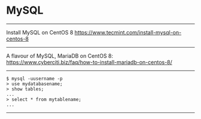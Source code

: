 # MySQL

---

Install MySQL on CentOS 8
https://www.tecmint.com/install-mysql-on-centos-8

---

A flavour of MySQL, MariaDB on CentOS 8:
https://www.cyberciti.biz/faq/how-to-install-mariadb-on-centos-8/

---

    $ mysql -uusername -p
    > use mydatabasename;
    > show tables;
    ...
    > select * from mytablename;
    ...
    
---
